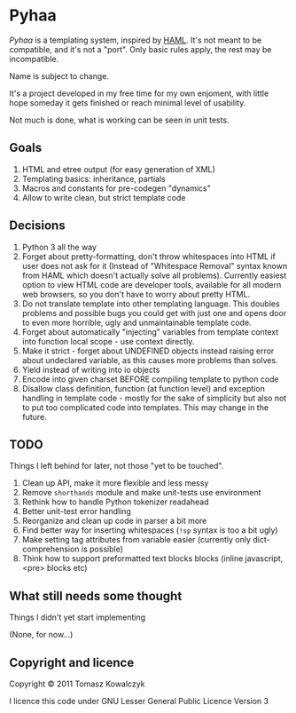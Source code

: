Pyhaa
=====

*Pyhaa* is a templating system, inspired by [HAML](http://haml-lang.com/). It's not meant to be compatible,
and it's not a "port". Only basic rules apply, the rest may be incompatible.

Name is subject to change.

It's a project developed in my free time for my own enjoment,
with little hope someday it gets finished or reach minimal level
of usability.

Not much is done, what is working can be seen in unit tests.

Goals
-----

1. HTML and etree output (for easy generation of XML)
1. Templating basics: inheritance, partials
1. Macros and constants for pre-codegen "dynamics"
1. Allow to write clean, but strict template code

Decisions
---------

1. Python 3 all the way
1. Forget about pretty-formatting, don't throw whitespaces into HTML if user
   does not ask for it (Instead of "Whitespace Removal" syntax known from HAML
   which doesn't actually solve all problems). Currently easiest option to view
   HTML code are developer tools, available for all modern web browsers, so you don't
   have to worry about pretty HTML.
1. Do not translate template into other templating language. This doubles
   problems and possible bugs you could get with just one and opens door
   to even more horrible, ugly and unmaintainable template code.
1. Forget about automatically "injecting" variables from template context into function
   local scope - use context directly.
1. Make it strict - forget about UNDEFINED objects instead raising error about
   undeclared variable, as this causes more problems than solves.
1. Yield instead of writing into io objects
1. Encode into given charset BEFORE compiling template to python code
1. Disallow class definition, function (at function level) and exception handling in template
   code - mostly for the sake of simplicity but also not to put too complicated code into templates.
   This may change in the future.

TODO
----

Things I left behind for later, not those "yet to be touched".

1. Clean up API, make it more flexible and less messy
1. Remove `shorthands` module and make unit-tests use environment
1. Rethink how to handle Python tokenizer readahead
1. Better unit-test error handling
1. Reorganize and clean up code in parser a bit more
1. Find better way for inserting whitespaces (`!sp` syntax is too a bit ugly)
1. Make setting tag attributes from variable easier (currently only dict-comprehension is possible)
1. Think how to support preformatted text blocks blocks (inline javascript, &lt;pre&gt; blocks etc)

What still needs some thought
-----------------------------

Things I didn't yet start implementing

(None, for now...)

Copyright and licence
---------------------

Copyright © 2011 Tomasz Kowalczyk

I licence this code under GNU Lesser General Public Licence Version 3

